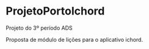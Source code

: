 # ProjetoPortoIchord
Projeto do 3º período ADS

Proposta de módulo de lições para o aplicativo ichord.

